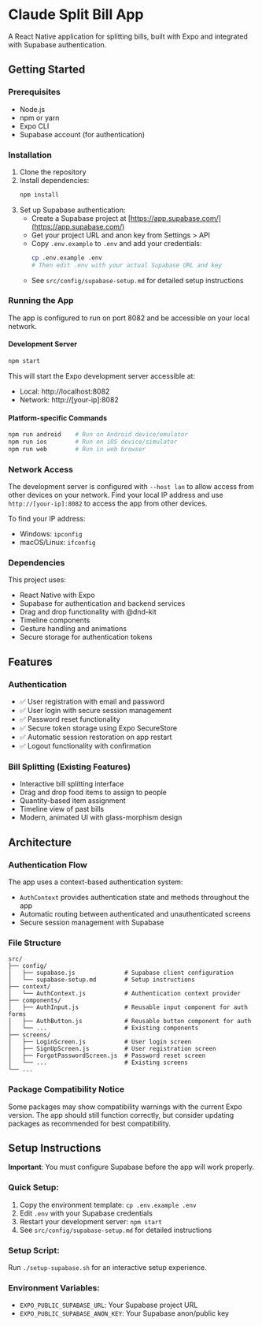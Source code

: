 # Claude Split Bill App

A React Native application for splitting bills, built with Expo and integrated with Supabase authentication.

## Getting Started

### Prerequisites

- Node.js
- npm or yarn
- Expo CLI
- Supabase account (for authentication)

### Installation

1. Clone the repository
2. Install dependencies:
   ```bash
   npm install
   ```
3. Set up Supabase authentication:
   - Create a Supabase project at [https://app.supabase.com/](https://app.supabase.com/)
   - Get your project URL and anon key from Settings > API
   - Copy `.env.example` to `.env` and add your credentials:
     ```bash
     cp .env.example .env
     # Then edit .env with your actual Supabase URL and key
     ```
   - See `src/config/supabase-setup.md` for detailed setup instructions

### Running the App

The app is configured to run on port 8082 and be accessible on your local network.

#### Development Server
```bash
npm start
```
This will start the Expo development server accessible at:
- Local: http://localhost:8082
- Network: http://[your-ip]:8082

#### Platform-specific Commands
```bash
npm run android    # Run on Android device/emulator
npm run ios        # Run on iOS device/simulator  
npm run web        # Run in web browser
```

### Network Access

The development server is configured with `--host lan` to allow access from other devices on your network. Find your local IP address and use `http://[your-ip]:8082` to access the app from other devices.

To find your IP address:
- Windows: `ipconfig`
- macOS/Linux: `ifconfig`

### Dependencies

This project uses:
- React Native with Expo
- Supabase for authentication and backend services
- Drag and drop functionality with @dnd-kit
- Timeline components
- Gesture handling and animations
- Secure storage for authentication tokens

## Features

### Authentication
- ✅ User registration with email and password
- ✅ User login with secure session management
- ✅ Password reset functionality
- ✅ Secure token storage using Expo SecureStore
- ✅ Automatic session restoration on app restart
- ✅ Logout functionality with confirmation

### Bill Splitting (Existing Features)
- Interactive bill splitting interface
- Drag and drop food items to assign to people
- Quantity-based item assignment
- Timeline view of past bills
- Modern, animated UI with glass-morphism design

## Architecture

### Authentication Flow
The app uses a context-based authentication system:
- `AuthContext` provides authentication state and methods throughout the app
- Automatic routing between authenticated and unauthenticated screens
- Secure session management with Supabase

### File Structure
```
src/
├── config/
│   ├── supabase.js              # Supabase client configuration
│   └── supabase-setup.md        # Setup instructions
├── context/
│   └── AuthContext.js           # Authentication context provider
├── components/
│   ├── AuthInput.js             # Reusable input component for auth forms
│   ├── AuthButton.js            # Reusable button component for auth
│   └── ...                      # Existing components
├── screens/
│   ├── LoginScreen.js           # User login screen
│   ├── SignUpScreen.js          # User registration screen
│   ├── ForgotPasswordScreen.js  # Password reset screen
│   └── ...                      # Existing screens
└── ...
```

### Package Compatibility Notice

Some packages may show compatibility warnings with the current Expo version. The app should still function correctly, but consider updating packages as recommended for best compatibility.

## Setup Instructions

**Important**: You must configure Supabase before the app will work properly. 

### Quick Setup:
1. Copy the environment template: `cp .env.example .env`
2. Edit `.env` with your Supabase credentials
3. Restart your development server: `npm start`
4. See `src/config/supabase-setup.md` for detailed instructions

### Setup Script:
Run `./setup-supabase.sh` for an interactive setup experience.

### Environment Variables:
- `EXPO_PUBLIC_SUPABASE_URL`: Your Supabase project URL
- `EXPO_PUBLIC_SUPABASE_ANON_KEY`: Your Supabase anon/public key
